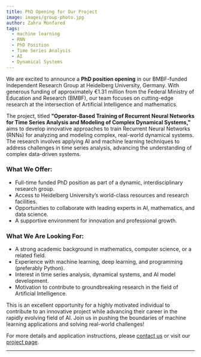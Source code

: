 ```yaml
---
title: PhD Opening for Our Project
image: images/group-photo.jpg
author: Zahra Monfared
tags:
  - machine learning
  - RNN
  - PhD Position
  - Time Series Analysis
  - AI
  - Dynamical Systems
---
```


We are excited to announce a **PhD position opening** in our BMBF-funded Independent Research Group at Heidelberg University, Germany. With generous funding of approximately €1.31 million from the Federal Ministry of Education and Research (BMBF), our team focuses on cutting-edge research at the intersection of Artificial Intelligence and mathematics.

The project, titled **"Operator-Based Training of Recurrent Neural Networks for Time Series Analysis and Modeling of Complex Dynamical Systems,"** aims to develop innovative approaches to train Recurrent Neural Networks (RNNs) for analyzing and modeling complex, real-world dynamical systems. The research involves applying AI and machine learning techniques to address challenges in time series analysis, advancing the understanding of complex data-driven systems.

### What We Offer:
- Full-time funded PhD position as part of a dynamic, interdisciplinary research group.
- Access to Heidelberg University’s world-class resources and research facilities.
- Opportunities to collaborate with leading experts in AI, mathematics, and data science.
- A supportive environment for innovation and professional growth.

### What We Are Looking For:
- A strong academic background in mathematics, computer science, or a related field.
- Experience with machine learning, deep learning, and programming (preferably Python).
- Interest in time series analysis, dynamical systems, and AI model development.
- Motivation to contribute to groundbreaking research in the field of Artificial Intelligence.

This is an excellent opportunity for a highly motivated individual to contribute to an innovative project while advancing their career in the rapidly evolving field of AI. Join us in pushing the boundaries of machine learning applications and solving real-world challenges!

For more details and application instructions, please [contact us](mailto:mahshidbahari@gmail.com) or visit our [project page](https://mahshidbaharifar.github.io/DSAIlab/).

---

